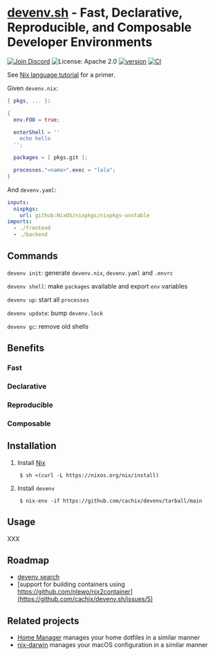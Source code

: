 # [devenv.sh](https://devenv.sh) - Fast, Declarative, Reproducible, and Composable Developer Environments

[![Join Discord](https://img.shields.io/discord/1036369714731036712?color=7389D8&label=discord&logo=discord&logoColor=ffffff)](https://discord.gg/naMgvexb6q) 
![License: Apache 2.0](https://img.shields.io/github/license/cachix/devenv) 
[![version](https://img.shields.io/github/v/release/cachix/devenv?color=green&label=version&sort=semver)](https://github.com/cachix/devenv/releases) 
[![CI](https://github.com/cachix/devenv/actions/workflows/buildtest.yml/badge.svg)](https://github.com/cachix/devenv/actions/workflows/buildtest.yml?branch=main)

See [Nix language tutorial](https://nix.dev/tutorials/nix-language) for a primer.

Given `devenv.nix`:

```nix
{ pkgs, ... }:

{
  env.FOO = true;

  enterShell = ''
    echo hello
  '';

  packages = [ pkgs.git ];

  processes."<name>".exec = "lala";
}
```

And `devenv.yaml`:

```yaml
inputs:
  nixpkgs:
    url: github:NixOS/nixpkgs/nixpkgs-unstable
imports:
  - ./frontend
  - ./backend
```

## Commands

``devenv init``: generate `devenv.nix`, `devenv.yaml` and `.envrc`

``devenv shell``: make `packages` available and export `env` variables

``devenv up``: start all `processes`

``devenv update``: bump `devenv.lock`

``devenv gc``: remove old shells

## Benefits

### Fast

### Declarative

### Reproducible

### Composable

## Installation

1. Install [Nix](https://nixos.org)

```
    $ sh <(curl -L https://nixos.org/nix/install)
```

2. Install `devenv`

```
    $ nix-env -if https://github.com/cachix/devenv/tarball/main
```

## Usage 

XXX 

## Roadmap

- [devenv search](https://github.com/cachix/devenv.sh/issues/4)
- [support for building containers using https://github.com/nlewo/nix2container](https://github.com/cachix/devenv.sh/issues/5)

## Related projects

- [Home Manager](https://github.com/nix-community/home-manager) manages your home dotfiles in a similar manner
- [nix-darwin](https://github.com/LnL7/nix-darwin) manages your macOS configuration in a similar manner